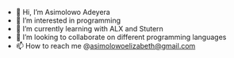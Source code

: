 - 👋 Hi, I’m Asimolowo Adeyera
- 👀 I’m interested in programming
- 🌱 I’m currently learning with ALX and Stutern
- 💞️ I’m looking to collaborate on different programming languages
- 📫 How to reach me @asimolowoelizabeth@gmail.com

<!---
Adeyera16/Adeyera16 is a ✨ special ✨ repository because its `README.md` (this file) appears on your GitHub profile.
You can click the Preview link to take a look at your changes.
--->
